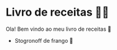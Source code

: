 # Livro de receitas :man_cook:

Ola! Bem vindo ao meu livro de receitas :book:

- Stogronoff de frango :chicken:

  